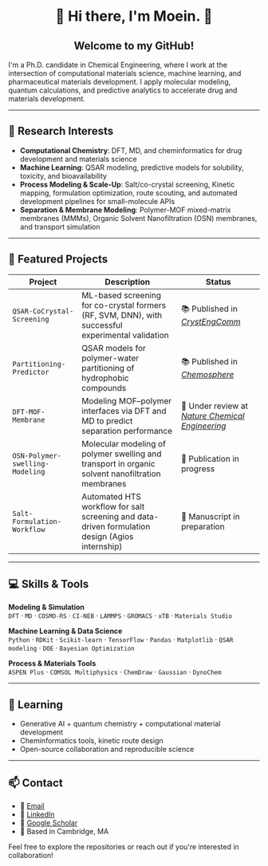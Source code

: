 <div align="center">
  
# 👋 Hi there, I'm Moein. 🙂
## Welcome to my GitHub!
</div>

I'm a Ph.D. candidate in Chemical Engineering, where I work at the intersection of computational materials science, machine learning, and pharmaceutical materials development. I apply molecular modeling, quantum calculations, and predictive analytics to accelerate drug and materials development.

---

## 🔬 Research Interests

- **Computational Chemistry**: DFT, MD, and cheminformatics for drug development and materials science
- **Machine Learning**: QSAR modeling, predictive models for solubility, toxicity, and bioavailability
- **Process Modeling & Scale-Up**: Salt/co-crystal screening, Kinetic mapping, formulation optimization, route scouting, and automated development pipelines for small-molecule APIs
- **Separation & Membrane Modeling**: Polymer-MOF mixed-matrix membranes (MMMs), Organic Solvent Nanofiltration (OSN) membranes, and transport simulation

---

## 📁 Featured Projects

| Project | Description | Status |
|--------|-------------|--------|
| `QSAR-CoCrystal-Screening` | ML-based screening for co-crystal formers (RF, SVM, DNN), with successful experimental validation | 📚 Published in [*CrystEngComm*](https://doi.org/10.1039/D3CE01252B) |
| `Partitioning-Predictor` | QSAR models for polymer-water partitioning of hydrophobic compounds | 📚 Published in [*Chemosphere*](https://doi.org/10.1016/j.chemosphere.2024.143781) |
| `DFT-MOF-Membrane` | Modeling MOF–polymer interfaces via DFT and MD to predict separation performance | 🔬 Under review at [*Nature Chemical Engineering*](https://doi.org/10.21203/rs.3.rs-4732861/v1) |
| `OSN-Polymer-swelling-Modeling` | Molecular modeling of polymer swelling and transport in organic solvent nanofiltration membranes | 📃 Publication in progress |
| `Salt-Formulation-Workflow` | Automated HTS workflow for salt screening and data-driven formulation design (Agios internship) | 📝 Manuscript in preparation |

---

## 💻 Skills & Tools

**Modeling & Simulation**  
`DFT` · `MD` · `COSMO-RS` · `CI-NEB` · `LAMMPS` · `GROMACS` · `xTB` · `Materials Studio`

**Machine Learning & Data Science**  
`Python` · `RDKit` · `Scikit-learn` · `TensorFlow` · `Pandas` · `Matplotlib` · `QSAR modeling` · `DOE` · `Bayesian Optimization`

**Process & Materials Tools**  
`ASPEN Plus` · `COMSOL Multiphysics` · `ChemDraw` · `Gaussian` · `DynoChem`


---

## 🌱 Learning

- Generative AI + quantum chemistry + computational material development 
- Cheminformatics tools, kinetic route design  
- Open-source collaboration and reproducible science

---

## 📫 Contact

- 📧 [Email](moein.hajian@ttu.edu) 
- 🔗 [LinkedIn](https://www.linkedin.com/in/moein-hajian/)  
- 🔬 [Google Scholar](https://scholar.google.com/citations?user=Ub4kgSkAAAAJ&hl=en)
- 📍 Based in Cambridge, MA


Feel free to explore the repositories or reach out if you're interested in collaboration!




<!--

---

## 📈 Ongoing Goals

- Contribute to **autonomous drug development pipelines** combining generative AI, quantum chemistry, and kinetic route modeling.
- Develop **multi-scale predictive platforms** for bridging molecule design to process optimization and manufacturing scale-up.
- Apply **physics-aware ML** and hybrid modeling approaches to create generalizable, data-efficient predictors for pharmaceutical systems.


<picture>
  <source media="(prefers-color-scheme: dark)" srcset="https://raw.githubusercontent.com/moeinhajian/moeinhajian/output/github-contribution-grid-snake-dark.svg">
  <source media="(prefers-color-scheme: light)" srcset="https://raw.githubusercontent.com/moeinhajian/moeinhajian/output/github-contribution-grid-snake.svg">
  <img alt="github contribution grid snake animation" src="https://raw.githubusercontent.com/moeinhajian/moeinhajian/output/github-contribution-grid-snake.svg">
</picture>

_generated with [Platane/snk](https://github.com/Platane/snk)_

<!--
**moeinhajian/moeinhajian** is a ✨ _special_ ✨ repository because its `README.md` (this file) appears on your GitHub profile.

Here are some ideas to get you started:

- 🔭 I’m currently working on ...
- 🌱 I’m currently learning ...
- 👯 I’m looking to collaborate on ...
- 🤔 I’m looking for help with ...
- 💬 Ask me about ...
- 📫 How to reach me: ...
- 😄 Pronouns: ...
- ⚡ Fun fact: ...
-->
